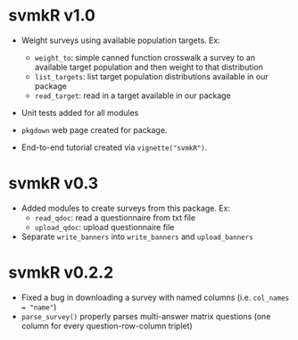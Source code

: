 # svmkR v1.0

* Weight surveys using available population targets. Ex: 
  - `weight_to`: simple canned function crosswalk a survey to an available target population and then weight to that distribution
  - `list_targets`: list target population distributions available in our package
  - `read_target`: read in a target available in our package

* Unit tests added for all modules

* `pkgdown` web page created for package.

* End-to-end tutorial created via `vignette("svmkR")`.

# svmkR v0.3

* Added modules to create surveys from this package. Ex:
  - `read_qdoc`: read a questionnaire from txt file
  - `upload_qdoc`: upload questionnaire file
* Separate `write_banners` into `write_banners` and `upload_banners`

# svmkR v0.2.2

* Fixed a bug in downloading a survey with named columns (i.e. `col_names = "name"`)
* `parse_survey()` properly parses multi-answer matrix questions (one column for every question-row-column triplet)
